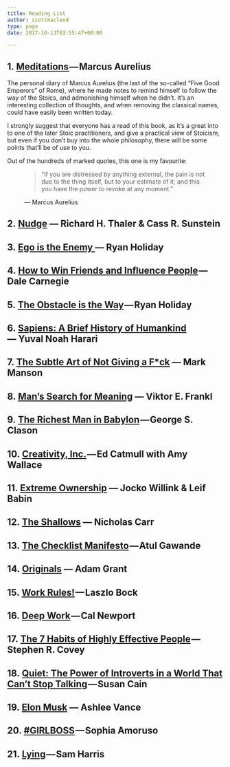 ```yaml
---
title: Reading List
author: scottmacleod
type: page
date: 2017-10-13T03:55:47+00:00

---
```

## 1.&nbsp;[Meditations ][1]— Marcus Aurelius

The personal diary of Marcus Aurelius (the last of the so-called “Five Good Emperors” of Rome), where he made notes to remind himself to follow the way of the Stoics, and admonishing himself when he didn’t. It’s an interesting collection of thoughts, and when removing the classical names, could have easily been written today.

I strongly suggest that everyone has a read of this book, as it’s a great into to one of the later Stoic practitioners, and give a practical view of Stoicism, but even if you don’t buy into the whole philosophy, there will be some points that’ll be of use to you.&nbsp;

Out of the hundreds of marked quotes, this one is my favourite:<figure> 

> <span>&#8220;</span>If you are distressed by anything external, the pain is not due to the thing itself, but to your estimate of it; and this you have the power to revoke at any moment.<span>&#8221;</span>
    
> </blockquote><figcaption class="source">&mdash; Marcus Aurelius</figcaption></figure> 
> 
> ## 2.&nbsp;[Nudge][2] —&nbsp;Richard H. Thaler &&nbsp;Cass R. Sunstein
> 
> ## 3.&nbsp;[Ego is the Enemy ][3]— Ryan Holiday
> 
> ## 4.&nbsp;[How to Win Friends and Influence People][4] — Dale Carnegie
> 
> ## 5.&nbsp;[The Obstacle is the Way][5] — Ryan Holiday
> 
> ## 6.&nbsp;[Sapiens: A Brief History of Humankind][6] —&nbsp;Yuval Noah Harari
> 
> ## 7.&nbsp;[The Subtle Art of Not Giving a F*ck][7] — Mark Manson
> 
> ## 8.&nbsp;[Man&#8217;s Search for Meaning][8] — Viktor E. Frankl
> 
> ## 9.&nbsp;[The Richest Man in Babylon][9] — George S. Clason
> 
> ## 10.&nbsp;[Creativity, Inc.][10] — Ed Catmull with Amy Wallace
> 
> ## 11.&nbsp;[Extreme Ownership][11] — Jocko Willink & Leif Babin
> 
> ## 12.&nbsp;[The Shallows][12] —&nbsp;Nicholas Carr
> 
> ## 13.&nbsp;[The Checklist Manifesto][13] — Atul Gawande
> 
> ## 14.&nbsp;[Originals][14] —&nbsp;Adam Grant
> 
> ## 15.&nbsp;[Work Rules!][15] — Laszlo Bock
> 
> ## 16.&nbsp;[Deep Work][16] — Cal Newport
> 
> ## 17.&nbsp;[The 7 Habits of Highly Effective People][17] — Stephen R. Covey
> 
> ## 18.&nbsp;[Quiet: The Power of Introverts in a World That Can’t Stop Talking][18] — Susan Cain
> 
> ## 19.&nbsp;[Elon Musk][19] —&nbsp;Ashlee Vance
> 
> ## 20.&nbsp;[#GIRLBOSS][20] — Sophia Amoruso
> 
> ## 21.&nbsp;[Lying][21] — Sam Harris

 [1]: https://www.bookdepository.com/Meditations-Marcus-Aurelius/9780812968255?a_aid=scottmacleod
 [2]: https://www.bookdepository.com/Nudge-Richard-H-Thaler-Cass-R-Sunstein/9780141040011?a_aid=scottmacleod
 [3]: https://www.bookdepository.com/Ego-is-the-Enemy-Ryan-Holiday/9781781257012?a_aid=scottmacleod
 [4]: https://www.bookdepository.com/How-to-Win-Friends-and-Influence-People/9781439199190?a_aid=scottmacleod
 [5]: https://www.bookdepository.com/Obstacle-is-Way-Ryan-Holiday/9781781251492?a_aid=scottmacleod
 [6]: https://www.bookdepository.com/Sapiens/9780099590088?a_aid=scottmacleod
 [7]: https://www.bookdepository.com/The-Subtle-Art-of-Not-Giving-FCk-Mark-Manson/9780062457714?a_aid=scottmacleod
 [8]: https://www.bookdepository.com/Mans-Search-for-Meaning-Viktor-E-Frankl/9780807014295?a_aid=scottmacleod
 [9]: https://www.bookdepository.com/The-Richest-Man-in-Babylon-George-S-Clason/9780451205360?a_aid=scottmacleod
 [10]: https://www.bookdepository.com/Creativity--Inc-/9780593070109?a_aid=scottmacleod
 [11]: https://www.bookdepository.com/Extreme-Ownership/9781250067050?a_aid=scottmacleod
 [12]: https://www.bookdepository.com/The-Shallows/9780393339758?a_aid=scottmacleod
 [13]: https://www.bookdepository.com/The-Checklist-Manifesto/9781846683145?a_aid=scottmacleod
 [14]: https://www.bookdepository.com/Originals/9780753556986?a_aid=scottmacleod
 [15]: https://www.bookdepository.com/Work-Rules-/9781444792386?a_aid=scottmacleod
 [16]: https://www.bookdepository.com/Deep-Work/9780349411903?a_aid=scottmacleod
 [17]: https://www.bookdepository.com/7-Habits-Highly-Effective-People-Stephen-R-Covey/9781416502494?a_aid=scottmacleod
 [18]: https://www.bookdepository.com/Quiet/9780141029191?a_aid=scottmacleod
 [19]: https://www.bookdepository.com/Elon-Musk/9780753557525?a_aid=scottmacleod
 [20]: https://www.bookdepository.com/-Girlboss/9780241217931?a_aid=scottmacleod
 [21]: https://www.bookdepository.com/Lying/9781940051000?a_aid=scottmacleod
